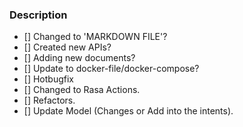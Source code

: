 <!-- Hello! Thanks for submitting a PR. To help make things go a bit more 
smoothly we would appreciate that you go through this template. -->

### Description

<!-- Please ensure that if you want to push current code onto the development/staging server, you apply the deploping and staging tags to the right side of the tags section. -->

<!-- Please keep in mind that if you forget or do not want to push code into staging or deployment, you do not need to specify a tag within either of them. -->

<!-- Also, please tick the box below to ensure that we have a record of all changes. -->

- [] Changed to 'MARKDOWN FILE'?
- [] Created new APIs?
- [] Adding new documents?
- [] Update to docker-file/docker-compose?
- [] Hotbugfix
- [] Changed to Rasa Actions.
- [] Refactors.
- [] Update Model (Changes or Add into the intents).

<!-- Finally, I want to thank you for your time and effort. Please provide feedback on your experience contributing here. -->
